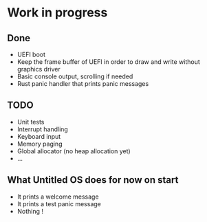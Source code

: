 # Work in progress

## Done
* UEFI boot
* Keep the frame buffer of UEFI in order to draw and write without graphics driver
* Basic console output, scrolling if needed
* Rust panic handler that prints panic messages

## TODO
* Unit tests
* Interrupt handling
* Keyboard input
* Memory paging
* Global allocator (no heap allocation yet)
* ...

## What Untitled OS does for now on start
* It prints a welcome message
* It prints a test panic message
* Nothing !
